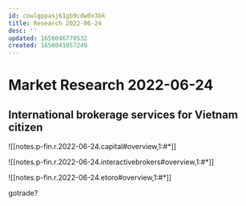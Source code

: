 ```yaml
---
id: cowlgppasj61gb9cdw0x3bk
title: Research 2022-06-24
desc: ''
updated: 1656046770532
created: 1656041057249
---
```

# Market Research 2022-06-24

## International brokerage services for Vietnam citizen

![[notes.p-fin.r.2022-06-24.capital#overview,1:#*]]

![[notes.p-fin.r.2022-06-24.interactivebrokers#overview,1:#*]]

![[notes.p-fin.r.2022-06-24.etoro#overview,1:#*]]

gotrade?